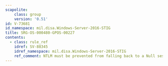 ```yaml
---
scapolite:
    class: group
    version: '0.51'
id: V-73681
id_namespace: mil.disa.Windows-Server-2016-STIG
title: SRG-OS-000480-GPOS-00227
contents:
  - class: rule_ref
    idref: SV-88345
    idref_namespace: mil.disa.Windows-Server-2016-STIG
    ref_comment: NTLM must be prevented from falling back to a Null session.
---
```


